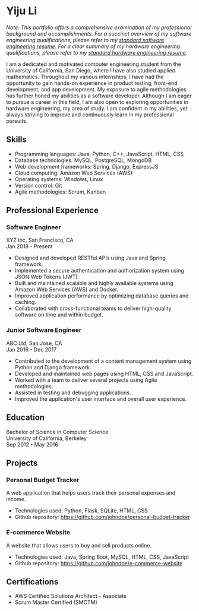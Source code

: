 # Yiju Li

*Note: This portfolio offers a comprehensive examination of my professional background and accomplishments. For a succinct overview of my software engineering qualifications, please refer to my [standard software engineering resume](resume_software). For a clear summary of my hardware engineering qualifications, please refer to my [standard hardware engineering resume](resume_hardware).*

I am a dedicated and motivated computer engineering student from the University of California, San Diego, where I have also studied applied mathematics. Throughout my various internships, I have had the opportunity to gain hands-on experience in product testing, front-end development, and app development. My exposure to agile methodologies has further honed my abilities as a software developer. Although I am eager to pursue a career in this field, I am also open to exploring opportunities in hardware engineering, my area of study. I am confident in my abilities, yet always striving to improve and continuously learn in my professional pursuits.

## Skills
- Programming languages: Java, Python, C++, JavaScript, HTML, CSS
- Database technologies: MySQL, PostgreSQL, MongoDB
- Web development frameworks: Spring, Django, ExpressJS
- Cloud computing: Amazon Web Services (AWS)
- Operating systems: Windows, Linux
- Version control: Git
- Agile methodologies: Scrum, Kanban

## Professional Experience

### Software Engineer
XYZ Inc, San Francisco, CA  
Jan 2018 - Present

- Designed and developed RESTful APIs using Java and Spring framework.
- Implemented a secure authentication and authorization system using JSON Web Tokens (JWT).
- Built and maintained scalable and highly available systems using Amazon Web Services (AWS) and Docker.
- Improved application performance by optimizing database queries and caching.
- Collaborated with cross-functional teams to deliver high-quality software on time and within budget.

### Junior Software Engineer
ABC Ltd, San Jose, CA  
Jan 2016 - Dec 2017

- Contributed to the development of a content management system using Python and Django framework.
- Developed and maintained web pages using HTML, CSS and JavaScript.
- Worked with a team to deliver several projects using Agile methodologies.
- Assisted in testing and debugging applications.
- Improved the application's user interface and overall user experience.

## Education
Bachelor of Science in Computer Science  
University of California, Berkeley  
Sep 2012 - May 2016

## Projects

### Personal Budget Tracker
A web application that helps users track their personal expenses and income.
- Technologies used: Python, Flask, SQLite, HTML, CSS
- Github repository: https://github.com/johndoe/personal-budget-tracker

### E-commerce Website
A website that allows users to buy and sell products online.
- Technologies used: Java, Spring Boot, MySQL, HTML, CSS, JavaScript
- Github repository: https://github.com/johndoe/e-commerce-website

## Certifications
- AWS Certified Solutions Architect - Associate
- Scrum Master Certified (SMCTM)
